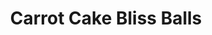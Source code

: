 ---
title: Carrot Cake Bliss Balls
source: Modified from Natalie’s Health
tags: ["snack", "dessert"]
imgFile: 'carrot-cake-bliss-balls.jpg'
ingredients:
  - 16 dates (or 12 Medjool dates)
  - 1 cup oats
  - 1/2 cup walnuts *(or cashews as a substitute)*
  - 1/2 cup fresh carrot, grated
  - 1 tbsp chia seeds
  - 2 tsp fresh ginger, grated
  - 1 tsp vanilla extract
  - Shredded coconut (for dusting)
method:
  - Soak the dates in hot water for several minutes until softened. Drain and set aside, reserving the water.
  - Add soaked dates and all other ingredients to a food processor.
  - Blend until the mixture reaches a dough-like consistency. If too dry, add 1 tbsp of the reserved date-soaking water.
  - Scoop and roll into bite-sized balls.
  - Roll each ball in shredded coconut and place on a lined tray or plate.
  - Refrigerate or freeze until firm.
---
